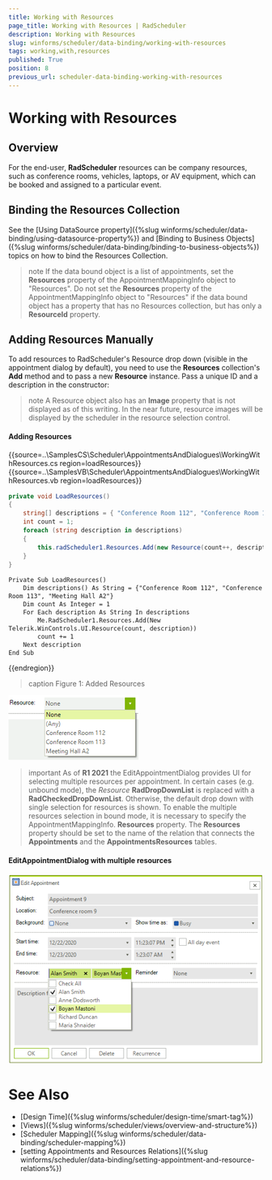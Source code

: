 ```yaml
---
title: Working with Resources
page_title: Working with Resources | RadScheduler
description: Working with Resources
slug: winforms/scheduler/data-binding/working-with-resources
tags: working,with,resources
published: True
position: 8
previous_url: scheduler-data-binding-working-with-resources
---
```


# Working with Resources

## Overview

For the end-user, __RadScheduler__ resources can be company resources, such as conference rooms, vehicles, laptops, or AV equipment, which can be booked and assigned to a particular event.

## Binding the Resources Collection

See the [Using DataSource property]({%slug winforms/scheduler/data-binding/using-datasource-property%}) and [Binding to Business Objects]({%slug winforms/scheduler/data-binding/binding-to-business-objects%}) topics on how to bind the Resources Collection.

>note If the data bound object is a list of appointments, set the __Resources__ property of the AppointmentMappingInfo object to "Resources".
>Do not set the __Resources__ property of the AppointmentMappingInfo object to "Resources" if the data bound object has a property that has no Resources collection, but has only a __ResourceId__ property.
>

## Adding Resources Manually

To add resources to RadScheduler's Resource drop down (visible in the appointment dialog by default), you need to use the __Resources__ collection's __Add__ method and to pass a new __Resource__ instance. Pass a unique ID and a description in the constructor:

>note A Resource object also has an __Image__ property that is not displayed as of this writing. In the near future, resource images will be displayed by the scheduler in the resource selection control.
>

#### Adding Resources

{{source=..\SamplesCS\Scheduler\AppointmentsAndDialogues\WorkingWithResources.cs region=loadResources}} 
{{source=..\SamplesVB\Scheduler\AppointmentsAndDialogues\WorkingWithResources.vb region=loadResources}} 

````C#
private void LoadResources()
{
    string[] descriptions = { "Conference Room 112", "Conference Room 113", "Meeting Hall A2" };
    int count = 1;
    foreach (string description in descriptions)
    {
        this.radScheduler1.Resources.Add(new Resource(count++, description));
    }
}

````
````VB.NET
Private Sub LoadResources()
    Dim descriptions() As String = {"Conference Room 112", "Conference Room 113", "Meeting Hall A2"}
    Dim count As Integer = 1
    For Each description As String In descriptions
        Me.RadScheduler1.Resources.Add(New Telerik.WinControls.UI.Resource(count, description))
        count += 1
    Next description
End Sub

````

{{endregion}} 

>caption Figure 1: Added Resources

![scheduler-data-binding-working-with-resources 001](images/scheduler-data-binding-working-with-resources001.png)

>important As of **R1 2021** the EditAppointmentDialog provides UI for selecting multiple resources per appointment. In certain cases (e.g. unbound mode), the *Resource* **RadDropDownList** is replaced with a **RadCheckedDropDownList**. Otherwise, the default drop down with single selection for resources is shown. To enable the multiple resources selection in bound mode, it is necessary to specify the AppointmentMappingInfo. **Resources** property. The **Resources** property should be set to the name of the relation that connects the **Appointments** and the **AppointmentsResources** tables. 

#### EditAppointmentDialog with multiple resources

![scheduler-winforms-scheduler-dialogs-editappointmentdialog 003](images/scheduler-winforms-scheduler-dialogs-editappointmentdialog003.png)

# See Also

* [Design Time]({%slug winforms/scheduler/design-time/smart-tag%})
* [Views]({%slug winforms/scheduler/views/overview-and-structure%})
* [Scheduler Mapping]({%slug winforms/scheduler/data-binding/scheduler-mapping%})
* [setting Appointments and Resources Relations]({%slug winforms/scheduler/data-binding/setting-appointment-and-resource-relations%})
